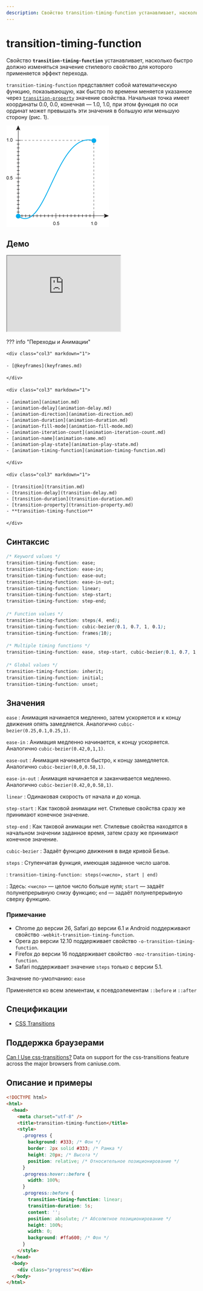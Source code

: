 ```yaml
---
description: Свойство transition-timing-function устанавливает, насколько быстро должно изменяться значение стилевого свойство для которого применяется эффект перехода
---
```


# transition-timing-function

Свойство **`transition-timing-function`** устанавливает, насколько быстро должно изменяться значение стилевого свойство для которого применяется эффект перехода.

`transition-timing-function` представляет собой математическую функцию, показывающую, как быстро по времени меняется указанное через [`transition-property`](transition-property.md) значение свойства. Начальная точка имеет координаты 0.0, 0.0, конечная — 1.0, 1.0, при этом функция по оси ординат может превышать эти значения в большую или меньшую сторону (рис. 1).

![Рис. 1. Вид функции](css_timing-function-1_1.png)

## Демо

<iframe class="interactive is-default-height" height="200" src="https://interactive-examples.mdn.mozilla.net/pages/css/transition-timing-function.html" title="MDN Web Docs Interactive Example" loading="lazy" data-readystate="complete"></iframe>

??? info "Переходы и Анимации"

    <div class="col3" markdown="1">

    - [@keyframes](keyframes.md)

    </div>

    <div class="col3" markdown="1">

    - [animation](animation.md)
    - [animation-delay](animation-delay.md)
    - [animation-direction](animation-direction.md)
    - [animation-duration](animation-duration.md)
    - [animation-fill-mode](animation-fill-mode.md)
    - [animation-iteration-count](animation-iteration-count.md)
    - [animation-name](animation-name.md)
    - [animation-play-state](animation-play-state.md)
    - [animation-timing-function](animation-timing-function.md)

    </div>

    <div class="col3" markdown="1">

    - [transition](transition.md)
    - [transition-delay](transition-delay.md)
    - [transition-duration](transition-duration.md)
    - [transition-property](transition-property.md)
    - **transition-timing-function**

    </div>

## Синтаксис

```css
/* Keyword values */
transition-timing-function: ease;
transition-timing-function: ease-in;
transition-timing-function: ease-out;
transition-timing-function: ease-in-out;
transition-timing-function: linear;
transition-timing-function: step-start;
transition-timing-function: step-end;

/* Function values */
transition-timing-function: steps(4, end);
transition-timing-function: cubic-bezier(0.1, 0.7, 1, 0.1);
transition-timing-function: frames(10);

/* Multiple timing functions */
transition-timing-function: ease, step-start, cubic-bezier(0.1, 0.7, 1, 0.1);

/* Global values */
transition-timing-function: inherit;
transition-timing-function: initial;
transition-timing-function: unset;
```

## Значения

`ease`
: Анимация начинается медленно, затем ускоряется и к концу движения опять замедляется. Аналогично `cubic-bezier(0.25,0.1,0.25,1)`.

`ease-in`
: Анимация медленно начинается, к концу ускоряется. Аналогично `cubic-bezier(0.42,0,1,1)`.

`ease-out`
: Анимация начинается быстро, к концу замедляется. Аналогично `cubic-bezier(0,0,0.58,1)`.

`ease-in-out`
: Анимация начинается и заканчивается медленно. Аналогично `cubic-bezier(0.42,0,0.58,1)`.

`linear`
: Одинаковая скорость от начала и до конца.

`step-start`
: Как таковой анимации нет. Стилевые свойства сразу же принимают конечное значение.

`step-end`
: Как таковой анимации нет. Стилевые свойства находятся в начальном значении заданное время, затем сразу же принимают конечное значение.

`cubic-bezier`
: Задаёт функцию движения в виде кривой Безье.

`steps`
: Ступенчатая функция, имеющая заданное число шагов.

: `transition-timing-function: steps(<число>, start | end)`

: Здесь: `<число>` — целое число больше нуля; `start` — задаёт полунепрерывную снизу функцию; `end` — задаёт полунепрерывную сверху функцию.

### Примечание

- Chrome до версии 26, Safari до версии 6.1 и Android поддерживают свойство `-webkit-transition-timing-function`.
- Opera до версии 12.10 поддерживает свойство `-o-transition-timing-function`.
- Firefox до версии 16 поддерживает свойство `-moz-transition-timing-function`.
- Safari поддерживает значение `steps` только с версии 5.1.

Значение по-умолчанию: `ease`

Применяется ко всем элементам, к псевдоэлементам `::before` и `::after`

## Спецификации

- [CSS Transitions](http://dev.w3.org/csswg/css-transitions/#transition-timing-function)

## Поддержка браузерами

<p class="ciu_embed" data-feature="css-transitions" data-periods="future_1,current,past_1,past_2">
  <a href="http://caniuse.com/#feat=css-transitions">Can I Use css-transitions?</a> Data on support for the css-transitions feature across the major browsers from caniuse.com.
</p>

## Описание и примеры

```html
<!DOCTYPE html>
<html>
  <head>
    <meta charset="utf-8" />
    <title>transition-timing-function</title>
    <style>
      .progress {
        background: #333; /* Фон */
        border: 2px solid #333; /* Рамка */
        height: 20px; /* Высота */
        position: relative; /* Относительное позиционирование */
      }
      .progress:hover::before {
        width: 100%;
      }
      .progress::before {
        transition-timing-function: linear;
        transition-duration: 5s;
        content: '';
        position: absolute; /* Абсолютное позиционирование */
        height: 100%;
        width: 0;
        background: #ffa600; /* Фон */
      }
    </style>
  </head>
  <body>
    <div class="progress"></div>
  </body>
</html>
```
